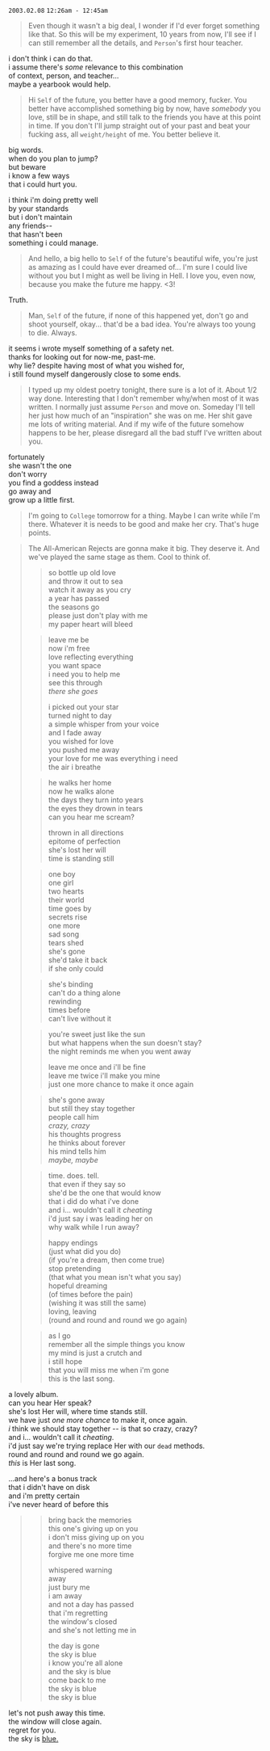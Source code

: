 `2003.02.08` `12:26am - 12:45am`

> Even though it wasn't a big deal, I wonder if I'd ever forget something like that. So this will be my experiment, 10 years from now, I'll see if I can still remember all the details, and `Person`'s first hour teacher.

i don't think i can do that. \
i assume there's _some_ relevance to this combination \
of context, person, and teacher... \
maybe a yearbook would help.

> Hi `Self` of the future, you better have a good memory, fucker. You better have accomplished something big by now, have _somebody_ you love, still be in shape, and still talk to the friends you have at this point in time. If you don't I'll jump straight out of your past and beat your fucking ass, all `weight/height` of me. You better believe it.

big words. \
when do you plan to jump? \
but beware \
i know a few ways \
that i could hurt you.

i think i'm doing pretty well \
by your standards \
but i don't maintain \
any friends-- \
that hasn't been \
something i could manage.

> And hello, a big hello to `Self` of the future's beautiful wife, you're just as amazing as I could have ever dreamed of... I'm sure I could live without you but I might as well be living in Hell. I love you, even now, because you make the future me happy. <3!

Truth.

> Man, `Self` of the future, if none of this happened yet, don't go and shoot yourself, okay... that'd be a bad idea. You're always too young to die. Always.

it seems i wrote myself something of a safety net. \
thanks for looking out for now-me, past-me. \
why lie? despite having most of what you wished for, \
i still found myself dangerously close to some ends.

> I typed up my oldest poetry tonight, there sure is a lot of it. About 1/2 way done. Interesting that I don't remember why/when most of it was written. I normally just assume `Person` and move on. Someday I'll tell her just how much of an "inspiration" she was on me. Her shit gave me lots of writing material. And if my wife of the future somehow happens to be her, please disregard all the bad stuff I've written about you.

fortunately \
she wasn't the one \
don't worry \
you find a goddess instead \
go away and \
grow up a little first.

> I'm going to `College` tomorrow for a thing. Maybe I can write while I'm there. Whatever it is needs to be good and make her cry. That's huge points.

> The All-American Rejects are gonna make it big. They deserve it. And we've played the same stage as them. Cool to think of.
>> so bottle up old love \
>> and throw it out to sea \
>> watch it away as you cry \
>> a year has passed \
>> the seasons go \
>> please just don't play with me \
>> my paper heart will bleed
>
>> leave me be \
>> now i'm free \
>> love reflecting everything \
>> you want space \
>> i need you to help me \
>> see this through \
>> _there she goes_ 
>>
>> i picked out your star \
>> turned night to day \
>> a simple whisper from your voice \
>> and I fade away \
>> you wished for love \
>> you pushed me away \
>> your love for me was everything i need \
>> the air i breathe
>
>> he walks her home \
>> now he walks alone \
>> the days they turn into years \
>> the eyes they drown in tears \
>> can you hear me scream?
>>
>> thrown in all directions \
>> epitome of perfection \
>> she's lost her will \
>> time is standing still
> 
>> one boy \
>> one girl \
>> two hearts \
>> their world \
>> time goes by \
>> secrets rise \
>> one more \
>> sad song \
>> tears shed \
>> she's gone \
>> she'd take it back \
>> if she only could
>
>> she's binding \
>> can't do a thing alone \
>> rewinding \
>> times before \
>> can't live without it
> 
>> you're sweet just like the sun \
>> but what happens when the sun doesn't stay? \
>> the night reminds me when you went away
>>
>> leave me once and i'll be fine \
>> leave me twice i'll make you mine \
>> just one more chance to make it once again
> 
>> she's gone away \
>> but still they stay together \
>> people call him \
>> _crazy, crazy_ \
>> his thoughts progress \
>> he thinks about forever \
>> his mind tells him \
>> _maybe, maybe_
> 
>> time. does. tell. \
>> that even if they say so \
>> she'd be the one that would know \
>> that i did do what i've done \
>> and i... wouldn't call it _cheating_ \
>> i'd just say i was leading her on \
>> why walk while I run away?
>>
>> happy endings \
>> (just what did you do) \
>> (if you're a dream, then come true) \
>> stop pretending \
>> (that what you mean isn't what you say) \
>> hopeful dreaming \
>> (of times before the pain) \
>> (wishing it was still the same) \
>> loving, leaving \
>> (round and round and round we go again)
>
>> as I go \
>> remember all the simple things you know \
>> my mind is just a crutch and \
>> i still hope \
>> that you will miss me when i'm gone \
>> this is the last song.

a lovely album. \
can you hear Her speak? \
she's lost Her will, where time stands still. \
we have just _one more chance_ to make it, once again. \
_i_ think we should stay together -- is that so crazy, crazy? \
and i... wouldn't call it _cheating_. \
i'd just say we're trying replace Her with our `dead` methods. \
round and round and round we go again. \
_this_ is Her last song.

...and here's a bonus track \
that i didn't have on disk \
and i'm pretty certain \
i've never heard of before this

>> bring back the memories \
>> this one's giving up on you \
>> i don't miss giving up on you \
>> and there's no more time \
>> forgive me one more time
>>
>> whispered warning \
>> away \
>> just bury me \
>> i am away \
>> and not a day has passed \
>> that i'm regretting \
>> the window's closed \
>> and she's not letting me in
>>
>> the day is gone \
>> the sky is blue \
>> i know you're all alone \
>> and the sky is blue \
>> come back to me \
>> the sky is blue \
>> the sky is blue

let's not push away this time. \
the window will close again. \
regret for you. \
the sky is [blue.](../poetry/medicine-wrappers/02.you-and-me-in-RGB.md)
